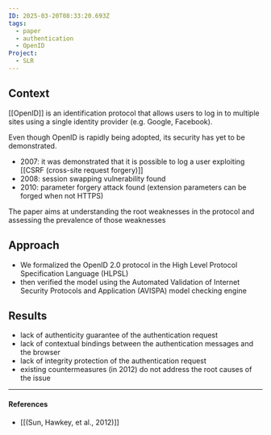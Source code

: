 ```yaml
---
ID: 2025-03-20T08:33:20.693Z
tags:
  - paper
  - authentication
  - OpenID
Project:
  - SLR
---
```

## Context

[[OpenID]] is an identification protocol that allows users to log in to multiple sites using a single identity provider (e.g. Google, Facebook).

Even though OpenID is rapidly being adopted, its security has yet to be demonstrated.
- 2007: it was demonstrated that it is possible to log a user exploiting [[CSRF (cross-site request forgery)]]
- 2008: session swapping vulnerability found
- 2010: parameter forgery attack found (extension parameters can be forged when not HTTPS)

The paper aims at understanding the root weaknesses in the protocol and assessing the prevalence of those weaknesses
## Approach

- We formalized the OpenID 2.0 protocol in the High Level Protocol Specification Language (HLPSL) 
- then verified the model using the Automated Validation of Internet Security Protocols and Application (AVISPA) model checking engine

## Results

- lack of authenticity guarantee of the authentication request
- lack of contextual bindings between the authentication messages and the browser
- lack of integrity protection of the authentication request
- existing countermeasures (in 2012) do not address the root causes of the issue

---
#### References
- [[(Sun, Hawkey, et al., 2012)]]

